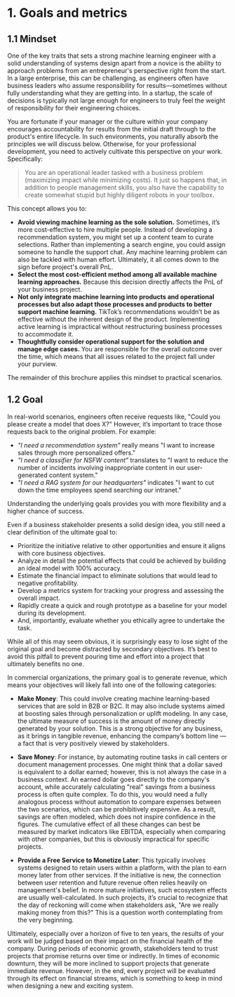 # 1. Goals and metrics

## 1.1 Mindset

One of the key traits that sets a strong machine learning engineer with a solid understanding of systems design apart from a novice is the ability to approach problems from an entrepreneur's perspective right from the start. In a large enterprise, this can be challenging, as engineers often have business leaders who assume responsibility for results—sometimes without fully understanding what they are getting into. In a startup, the scale of decisions is typically not large enough for engineers to truly feel the weight of responsibility for their engineering choices.

You are fortunate if your manager or the culture within your company encourages accountability for results from the initial draft through to the product's entire lifecycle. In such environments, you naturally absorb the principles we will discuss below. Otherwise, for your professional development, you need to actively cultivate this perspective on your work. Specifically:

> You are an operational leader tasked with a business problem (maximizing impact while minimizing costs). It just so happens that, in addition to people management skills, you also have the capability to create somewhat stupid but highly diligent robots in your toolbox.

This concept allows you to:
- **Avoid viewing machine learning as the sole solution.** Sometimes, it’s more cost-effective to hire multiple people. Instead of developing a recommendation system, you might set up a content team to curate selections. Rather than implementing a search engine, you could assign someone to handle the support chat. Any machine learning problem can also be tackled with human effort. Ultimately, it all comes down to the sign before project's overall PnL.
- **Select the most cost-efficient method among all available machine learning approaches.** Because this decision directly affects the PnL of your business project.
- **Not only integrate machine learning into products and operational processes but also adapt those processes and products to better support machine learning.** TikTok’s recommendations wouldn’t be as effective without the inherent design of the product. Implementing active learning is impractical without restructuring business processes to accommodate it.
- **Thoughtfully consider operational support for the solution and manage edge cases.** You are responsible for the overall outcome over the time, which means that all issues related to the project fall under your purview.

The remainder of this brochure applies this mindset to practical scenarios.

## 1.2 Goal

In real-world scenarios, engineers often receive requests like, "Could you please create a model that does X?" However, it’s important to trace those requests back to the original problem. For example:

- *"I need a recommendation system"* really means "I want to increase sales through more personalized offers."
- *"I need a classifier for NSFW content"* translates to "I want to reduce the number of incidents involving inappropriate content in our user-generated content system."
- *"I need a RAG system for our headquarters"* indicates "I want to cut down the time employees spend searching our intranet."

Understanding the underlying goals provides you with more flexibility and a higher chance of success.

Even if a business stakeholder presents a solid design idea, you still need a clear definition of the ultimate goal to:

- Prioritize the initiative relative to other opportunities and ensure it aligns with core business objectives.
- Analyze in detail the potential effects that could be achieved by building an ideal model with 100% accuracy.
- Estimate the financial impact to eliminate solutions that would lead to negative profitability.
- Develop a metrics system for tracking your progress and assessing the overall impact.
- Rapidly create a quick and rough prototype as a baseline for your model during its development.
- And, importantly, evaluate whether you ethically agree to undertake the task.

While all of this may seem obvious, it is surprisingly easy to lose sight of the original goal and become distracted by secondary objectives. It’s best to avoid this pitfall to prevent pouring time and effort into a project that ultimately benefits no one. 

In commercial organizations, the primary goal is to generate revenue, which means your objectives will likely fall into one of the following categories:

- **Make Money**: This could involve creating machine learning-based services that are sold in B2B or B2C. It may also include systems aimed at boosting sales through personalization or uplift modeling. In any case, the ultimate measure of success is the amount of money directly generated by your solution. This is a strong objective for any business, as it brings in tangible revenue, enhancing the company’s bottom line — a fact that is very positively viewed by stakeholders.

- **Save Money**: For instance, by automating routine tasks in call centers or document management processes. One might think that a dollar saved is equivalent to a dollar earned; however, this is not always the case in a business context. An earned dollar goes directly to the company's account, while accurately calculating "real" savings from a business process is often quite complex. To do this, you would need a fully analogous process without automation to compare expenses between the two scenarios, which can be prohibitively expensive. As a result, savings are often modeled, which does not inspire confidence in the figures. The cumulative effect of all these changes can best be measured by market indicators like EBITDA, especially when comparing with other companies, but this is obviously impractical for specific projects.

- **Provide a Free Service to Monetize Later**: This typically involves systems designed to retain users within a platform, with the plan to earn money later from other services. If the initiative is new, the connection between user retention and future revenue often relies heavily on management's belief. In more mature initiatives, such ecosystem effects are usually well-calculated. In such projects, it’s crucial to recognize that the day of reckoning will come when stakeholders ask, "Are we really making money from this?" This is a question worth contemplating from the very beginning.

Ultimately, especially over a horizon of five to ten years, the results of your work will be judged based on their impact on the financial health of the company. During periods of economic growth, stakeholders tend to trust projects that promise returns over time or indirectly. In times of economic downturn, they will be more inclined to support projects that generate immediate revenue. However, in the end, every project will be evaluated through its effect on financial streams, which is something to keep in mind when designing a new and exciting system.
